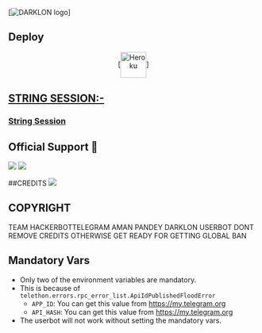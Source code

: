 [![DARKLON logo](https://telegra.ph/file/945ee49474b76ce933bd4.jpg)]

## Deploy
<p align="center"><a href="https://heroku.com/deploy?template=https://github.com/akashtiwariop/DARKLON"> [<img align="center" alt="Heroku" width="52px" src="https://www.nicepng.com/png/full/223-2233246_heroku-logo-salesforce-heroku.png" />]

## STRING SESSION:-
### [String Session](https://replit.com/@amanpandey7647/DARKLON-Userbot-String-Session)

## Official Support 💖
<a href="https://t.me/DARKLON_USERBOT"><img src="https://img.shields.io/badge/Join-Support%20Channel-red.svg?style=for-the-badge&logo=Telegram"></a>
<a href="https://t.me/DARKLON_USERBOT_SUPPORT_CHAT"><img src="https://img.shields.io/badge/Join-Support%20Group-blue.svg?style=for-the-badge&logo=Telegram"></a>

##CREDITS
<a href="https://t.me/GODBOYX"><img src="https://img.shields.io/badge/Message-Me%20Telegram-red.svg?style=for-the-badge&logo=Telegram"></a>


## COPYRIGHT
TEAM HACKERBOTTELEGRAM AMAN PANDEY DARKLON USERBOT DONT REMOVE CREDITS OTHERWISE GET READY FOR GETTING GLOBAL BAN


## Mandatory Vars

- Only two of the environment variables are mandatory.
- This is because of `telethon.errors.rpc_error_list.ApiIdPublishedFloodError`
    - `APP_ID`:   You can get this value from https://my.telegram.org
    - `API_HASH`:   You can get this value from https://my.telegram.org
- The userbot will not work without setting the mandatory vars.
